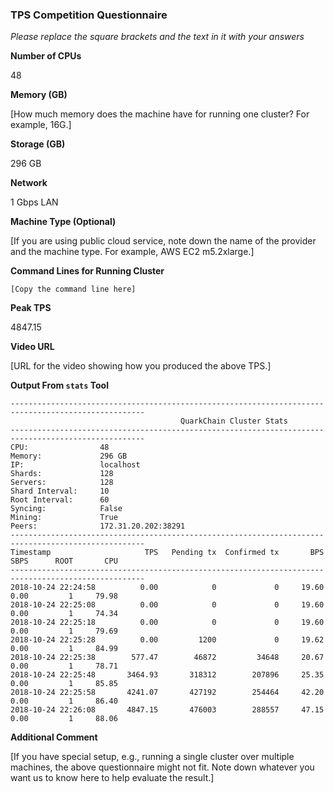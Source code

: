 ### TPS Competition Questionnaire

*Please replace the square brackets and the text in it with your answers*

**Number of CPUs**

48

**Memory (GB)**

[How much memory does the machine have for running one cluster? For example, 16G.]

**Storage (GB)**

296 GB

**Network**

1 Gbps LAN

**Machine Type (Optional)**

[If you are using public cloud service, note down the name of the provider and the machine type. For example, AWS EC2 m5.2xlarge.]

**Command Lines for Running Cluster**
```
[Copy the command line here]
```

**Peak TPS**

4847.15

**Video URL**

[URL for the video showing how you produced the above TPS.]

**Output From `stats` Tool**
```
----------------------------------------------------------------------------------------------------
                                      QuarkChain Cluster Stats
----------------------------------------------------------------------------------------------------
CPU:                48
Memory:             296 GB
IP:                 localhost
Shards:             128
Servers:            128
Shard Interval:     10
Root Interval:      60
Syncing:            False
Mining:             True
Peers:              172.31.20.202:38291
----------------------------------------------------------------------------------------------------
Timestamp                     TPS   Pending tx  Confirmed tx       BPS      SBPS      ROOT       CPU
----------------------------------------------------------------------------------------------------
2018-10-24 22:24:58          0.00            0             0     19.60      0.00         1     79.98
2018-10-24 22:25:08          0.00            0             0     19.60      0.00         1     74.34
2018-10-24 22:25:18          0.00            0             0     19.60      0.00         1     79.69
2018-10-24 22:25:28          0.00         1200             0     19.62      0.00         1     84.99
2018-10-24 22:25:38        577.47        46872         34648     20.67      0.00         1     78.71
2018-10-24 22:25:48       3464.93       318312        207896     25.35      0.00         1     85.85
2018-10-24 22:25:58       4241.07       427192        254464     42.20      0.00         1     86.40
2018-10-24 22:26:08       4847.15       476003        288557     47.15      0.00         1     88.06
```

**Additional Comment**

[If you have special setup, e.g., running a single cluster over multiple machines, the above questionnaire might not fit. Note down
whatever you want us to know here to help evaluate the result.]
